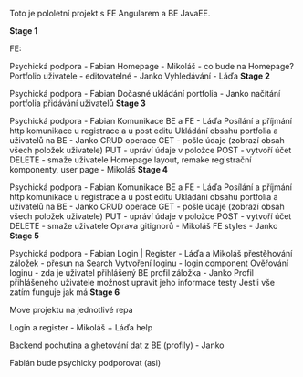 Toto je pololetní projekt s FE Angularem a BE JavaEE.

**Stage 1**

FE:

Psychická podpora - Fabian
Homepage - Mikoláš - co bude na Homepage?
Portfolio uživatele - editovatelné - Janko
Vyhledávání - Láďa
**Stage 2**

Psychická podpora - Fabian
Dočasné ukládání portfolia - Janko
načítání portfolia
přidávání uživatelů
**Stage 3**

Psychická podpora - Fabian
Komunikace BE a FE - Láďa
Posílání a příjmání http komunikace u registrace a u post editu
Ukládání obsahu portfolia a uživatelů na BE - Janko
CRUD operace
GET - pošle údaje (zobrazí obsah všech položek uživatele)
PUT - upráví údaje v položce
POST - vytvoří účet
DELETE - smaže uživatele
Homepage layout, remake registrační komponenty, user page - Mikoláš
**Stage 4**

Psychická podpora - Fabian
Komunikace BE a FE - Láďa
Posílání a příjmání http komunikace u registrace a u post editu
Ukládání obsahu portfolia a uživatelů na BE - Janko
CRUD operace
GET - pošle údaje (zobrazí obsah všech položek uživatele)
PUT - upráví údaje v položce
POST - vytvoří účet
DELETE - smaže uživatele
Oprava gitignorů - Mikoláš
FE styles - Janko
**Stage 5**

Psychická podpora - Fabian
Login | Register - Láďa a Mikoláš
přestěhování záložek - přesun na Search
Vytvoření loginu - login.component
Ověřování loginu - zda je uživatel přihlášený BE
profil záložka - Janko
Profil přihlášeného uživatele
možnost upravit jeho informace
testy
Jestli vše zatím funguje jak má
**Stage 6**

Move projektu na jednotlivé repa

Login a register - Mikoláš + Láďa help

Backend pochutina a ghetování dat z BE (profily) - Janko

Fabián bude psychicky podporovat (asi)

